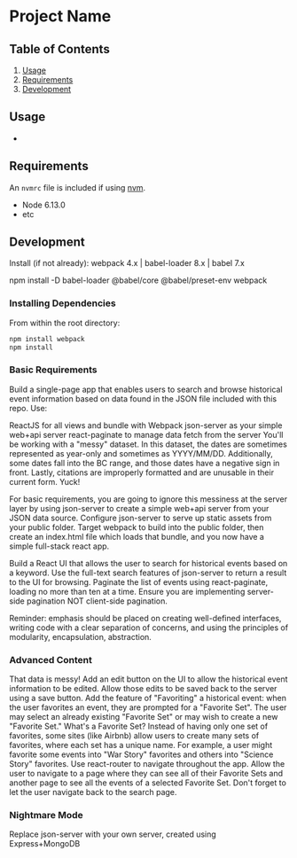 # Project Name


## Table of Contents

1. [Usage](#Usage)
1. [Requirements](#requirements)
1. [Development](#development)

## Usage

*

## Requirements

An `nvmrc` file is included if using [nvm](https://github.com/creationix/nvm).

- Node 6.13.0
- etc

## Development

Install (if not already): webpack 4.x | babel-loader 8.x | babel 7.x

npm install -D babel-loader @babel/core @babel/preset-env webpack

### Installing Dependencies

From within the root directory:

```sh
npm install webpack
npm install
```

### Basic Requirements

Build a single-page app that enables users to search and browse historical event information based on data found in the JSON file included with this repo. Use:

ReactJS for all views and bundle with Webpack
json-server  as your simple web+api server
react-paginate  to manage data fetch from the server
You'll be working with a "messy" dataset. In this dataset, the dates are sometimes represented as year-only and sometimes as YYYY/MM/DD. Additionally, some dates fall into the BC range, and those dates have a negative sign in front. Lastly, citations are improperly formatted and are unusable in their current form. Yuck!

For basic requirements, you are going to ignore this messiness at the server layer by using json-server to create a simple web+api server from your JSON data source. Configure json-server to serve up static assets from your public folder. Target webpack to build into the public folder, then create an index.html file which loads that bundle, and you now have a simple full-stack react app.

Build a React UI that allows the user to search for historical events based on a keyword. Use the full-text search features of json-server to return a result to the UI for browsing. Paginate the list of events using react-paginate, loading no more than ten at a time. Ensure you are implementing server-side pagination  NOT client-side pagination.

Reminder: emphasis should be placed on creating well-defined interfaces, writing code with a clear separation of concerns, and using the principles of modularity, encapsulation, abstraction.

### Advanced Content

That data is messy! Add an edit button on the UI to allow the historical event information to be edited. Allow those edits to be saved back to the server using a save button.
Add the feature of "Favoriting" a historical event: when the user favorites an event, they are prompted for a "Favorite Set". The user may select an already existing "Favorite Set" or may wish to create a new "Favorite Set." What's a Favorite Set? Instead of having only one set of favorites, some sites (like Airbnb) allow users to create many sets of favorites, where each set has a unique name. For example, a user might favorite some events into "War Story" favorites and others into "Science Story" favorites.
Use react-router to navigate throughout the app. Allow the user to navigate to a page where they can see all of their Favorite Sets and another page to see all the events of a selected Favorite Set. Don't forget to let the user navigate back to the search page.

### Nightmare Mode

Replace json-server with your own server, created using Express+MongoDB

